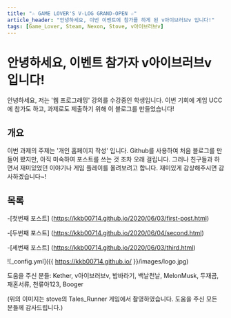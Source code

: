 ```yaml
---
title: "☆ GAME LOVER'S V-LOG GRAND-OPEN ☆"
article_header: "안녕하세요, 이번 이벤트에 참가를 하게 된 v아이브러브v 입니다!"
tags: [Game_Lover, Steam, Nexon, Stove, v아이브러브v]
---
```



# 안녕하세요, 이벤트 참가자 v아이브러브v 입니다!

안녕하세요, 저는 '웹 프로그래밍' 강의를 수강중인 학생입니다.
이번 기회에 게임 UCC에 참가도 하고, 과제로도 제출하기 위해 이 블로그를 만들었습니다!

## 개요

이번 과제의 주제는 '개인 홈페이지 작성' 입니다.
Github를 사용하여 처음 블로그를 만들어 봤지만, 아직 미숙하여 포스트를 쓰는 것 조차 오래 걸립니다.
그러나 친구들과 하면서 재미있었던 이야기나 게임 플레이를 올려보려고 합니다. 
재미있게 감상해주시면 감사하겠습니다~!

## 목록

-[첫번째 포스트] (https://kkb00714.github.io/2020/06/03/first-post.html)

-[두번째 포스트] (https://kkb00714.github.io/2020/06/04/second.html)

-[세번째 포스트] (https://kkb00714.github.io/2020/06/03/third.html)


![_config.yml]({{ https://kkb00714.github.io/ }}/images/logo.jpg)

도움을 주신 분들: Kether, v아이브러브v, 밥바라기, 백날천날, MelonMusk, 두재곰, 재혼서류, 천류아123, Booger

(위의 이미지는 stove의 Tales_Runner 게임에서 촬영하였습니다. 도움을 주신 모든 분들께 감사드립니다.)

